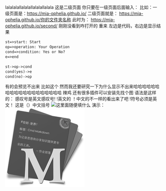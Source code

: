 lalalalallalalallalalallalala
这是二级页面
你只要在一级页面后面输入：
比如：一级页面是：https://mia-ophelia.github.io/
二级页面就是：
https://mia-ophelia.github.io/你的文件夹名称
此时为：
https://mia-ophelia.github.io/second/
刚刚没看到咋打开的 重来
左边是代码，右边是显示结果

```flow
st=>start: Start
op=>operation: Your Operation
cond=>condition: Yes or No?
e=>end

st->op->cond
cond(yes)->e
cond(no)->op
```
有的会预览不出来
比如这个
然而我还要研究一下为什么显示不出来哈哈哈哈哈哈哈哈哈哈哈哈哈哈哈哈哈哈哈 辣鸡
还有很多插件可以安装先找个图
语法是这样的：
感叹号是英文感叹号!
!英文的
！中文的不一样的看出来了吧
!符号必须是英文！
这是（）中文括号
![这里面随便填什么](https://github.com/your_name/_your_仓库名/raw/master/second/logo.png)
演示：
![这里面随便填什么](https://github.com/mia-ophelia/mia-ophelia.github.io/raw/master/second/logo.png)

